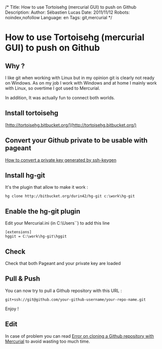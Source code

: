 /*
Title: How to use Tortoisehg (mercurial GUI) to push on Github
Description: 
Author: Sébastien Lucas
Date: 2011/11/12
Robots: noindex,nofollow
Language: en
Tags: git,mercurial
*/
# How to use Tortoisehg (mercurial GUI) to push on Github

## Why ?
I like git when working with Linux but in my opinion git is clearly not ready on Windows. As on my job I work with Windows and at home I mainly work with Linux, so overtime I got used to Mercurial.

In addition, It was actually fun to connect both worlds.

## Install tortoisehg

[http://tortoisehg.bitbucket.org/](http://tortoisehg.bitbucket.org/)
## Convert your Github private to be usable with pageant

[How to convert a private key generated by ssh-keygen](/en/tips/convert-private-key-openssl)
## Install hg-git

It's the plugin that allow to make it work :
```
hg clone http://bitbucket.org/durin42/hg-git c:\work\hg-git
```
## Enable the hg-git plugin

Edit your Mercurial.ini (in C:\Users\`<YourName>`) to add this line
```
[extensions]
hggit = C:\work\hg-git\hggit
```
## Check

Check that both Pageant and your private key are loaded
## Pull & Push

You can now try to pull a Github repository with this URL :
```
git+ssh://git@github.com/your-github-username/your-repo-name.git
```

Enjoy !

## Edit

In case of problem you can read [Error on cloning a Github repository with Mercurial](/en/tips/mercurial-github-error) to avoid wasting too much time.
